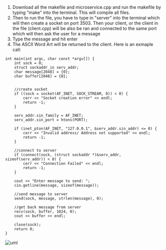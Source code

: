 1. Download all the makefile and microservice.cpp and run the makefile by typing "make" into the terminal. This will compile all files.
2. Then to run the file, you have to type in "server" into the terminal which will then create a socket on port 3503. Then your client, or the client in the file (client.cpp) will be also be ran and connected to the same port which will then ask the user for a message
3. Type the message and hit enter
4. The ASCII Word Art will be returned to the client.
Here is an exmaple call:
```
int main(int argc, char const *argv[]) {
    int sock = 0;
    struct sockaddr_in serv_addr;
    char message[2048] = {0};
    char buffer[2048] = {0};

    
    //create socket
    if ((sock = socket(AF_INET, SOCK_STREAM, 0)) < 0) {
        cerr << "Socket creation error" << endl;
        return -1;
    }

    serv_addr.sin_family = AF_INET;
    serv_addr.sin_port = htons(PORT);

    if (inet_pton(AF_INET, "127.0.0.1", &serv_addr.sin_addr) <= 0) {
        cerr << "Invalid address/ Address not supported" << endl;
        return -1;
    }

    //connect to server
    if (connect(sock, (struct sockaddr *)&serv_addr, sizeof(serv_addr)) < 0) {
        cerr << "Connection Failed" << endl;
        return -1;
    }

    cout << "Enter message to send: ";
    cin.getline(message, sizeof(message));

    //send message to server
    send(sock, message, strlen(message), 0);

    //get back message from server
    recv(sock, buffer, 1024, 0);
    cout << buffer << endl;

    close(sock);
    return 0;
}

```

![uml](https://github.com/raymondcen/cs361/assets/109717872/6fa705fc-c8b5-4f46-8dfc-1553fcb346cd)

